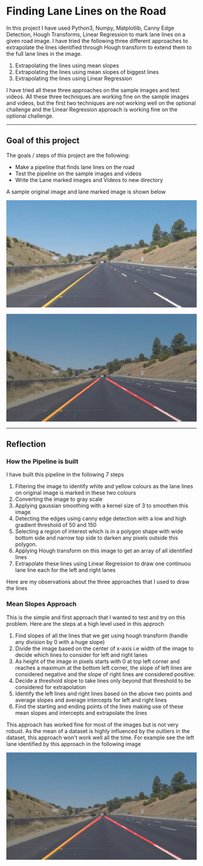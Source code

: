 # **Finding Lane Lines on the Road** 

In this project I have used Python3, Numpy, Matplotlib, Canny Edge Detection, Hough Transforms, Linear Regression to mark lane lines on a given road image. I have tried the following three different approaches to extrapolate the lines identified through Hough transform to extend them to the full lane lines in the image. 

1. Extrapolating the lines using mean slopes
2. Extrapolating the lines using mean slopes of biggest lines 
3. Extrapolating the lines using Linear Regression 

I have tried all these three approaches on the sample images and test videos. All these three techniques are working fine on the sample images and videos, but the first two techniques are not working well on the optional challenge and the Linear Regression approach is working fine on the optional challenge.

---

## **Goal of this project**

The goals / steps of this project are the following:
* Make a pipeline that finds lane lines on the road
* Test the pipeline on the sample images and videos
* Write the Lane marked images and Videos to new directory

A sample original image and lane marked image is shown below

![Original Image](folder_for_writeup/whiteCarLaneSwitch.jpg)

![Lane Marked Image](folder_for_writeup/whiteCarLaneSwitch_lane_marked_polynomial_fit.jpg)

---

## **Reflection**

### **How the Pipeline is built**

I have built this pipeline in the following 7 steps

1. Filtering the image to identify white and yellow colours as the lane lines on original image is marked in these two colours
2. Converting the image to gray scale
3. Applying gaussian smoothing with a kernel size of 3 to smoothen this image
4. Detecting the edges using canny edge detection with a low and high gradient threshold of 50 and 150
5. Selecting a region of interest which is in a polygon shape with wide bottom side and narrow top side to darken any pixels outside this polygon.
6. Applying Hough transform on this image to get an array of all identified lines
7. Extrapolate these lines using Linear Regression to draw one continuou lane line each for the left and right lanes

Here are my observations about the three approaches that I used to draw the lines

### **Mean Slopes Approach**

This is the simple and first approach that I wanted to test and try on this problem. Here are the steps at a high level used in this approch
1. Find slopes of all the lines that we get using hough transform (handle any division by 0 with a huge slope)
2. Divide the image based on the center of x-axis i.e width of the image to decide which lines to consider for left and right lanes
3. As height of the image in pixels starts with 0 at top left corner and reaches a maximum at the bottom left corner, the slope of left lines are considered negative and the slope of right lines are considered positive.
4. Decide a threshold slope to take lines only beyond that threshold to be considered for extrapolation
5. Identify the left lines and right lines based on the above two points and average slopes and average intercepts for left and right lines
6. Find the starting and ending points of the lines making use of these mean slopes and intercepts and extrapolate the lines

This approach has worked fine for most of the images but is not very robust. As the mean of a dataset is highly influenced by the outliers in the dataset, this approach won't work well all the time. For example see the left lane identified by this approach in the following image 

![](folder_for_writeup/whiteCarLaneSwitch_lane_marked_mean_slope_approach.jpg) 

